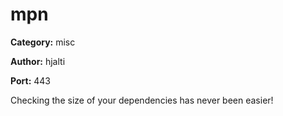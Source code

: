 # mpn
**Category:** misc

**Author:** hjalti

**Port:** 443

Checking the size of your dependencies has never been easier!
